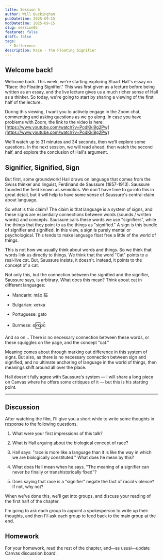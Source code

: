```yaml
---
title: Session 5
author: Will Buckingham
pubDatetime: 2025-09-15
modDatetime: 2025-09-15
slug: session05
featured: false
draft: false
tags:
  - Difference
description: Race - the Floating Signifier
---
```

## Welcome back!

Welcome back. This week, we're starting exploring Stuart Hall's essay on "Race: the Floating Signifier." This was first given as a lecture before being written as an essay, and the live lecture gives us a much richer sense of Hall as a thinker. So today, we're going to start by sharing a viewing of the first half of the lecture.

During this viewing, I want you to actively engage in the Zoom chat, commenting and asking questions as we go along. In case you have problems with Zoom, the link to the video is here: [https://www.youtube.com/watch?v=PodKki9g2Pw](https://www.youtube.com/watch?v=PodKki9g2Pw)

We'll watch up to 31 minutes and 34 seconds, then we'll explore some questions. In the next session, we will read ahead, then watch the second half, and explore the conclusion of Hall's argument.

## Signifier, Signified, Sign

But first, some groundwork! Hall draws on language that comes from the Swiss thinker and linguist, Ferdinand de Saussure (1857-1913). Saussure founded the field known as semiotics. We don't have time to go into this in great detail, but it will help to have some sense of Saussure's central claim about language.

So what is this claim? The claim is that language is a system of signs, and these signs are essentially connections between words (sounds / written words) and concepts. Saussure calls these words we use "signifiers", while the things that they point to as the things as "signified." A sign is this bundle of signifier and signified. In this view, a sign is purely mental or psychological. This tends to make language float free a little of the world of things.

This is not how we usually think about words and things. So we think that words link us directly to things. We think that the word "Cat" points to a real-live cat. But, Saussure insists, it doesn't. Instead, it points to the concept of a cat.

Not only this, but the connection between the signified and the signifier, Saussure says, is arbitrary. What does this mean? Think about cat in different languages:

*   Mandarin: māo​ 貓
    
*   Bulgarian: котка
    
*   Portuguese: gato
    
*   Burmese: ကြောင်
    

And so on... There is no necessary connection between these words, or these squiggles on the page, and the concept "cat."

Meaning comes about through marking out difference in this system of signs. But also, as there is no necessary connection between sign and signified, and no ultimate anchoring of language in the world of things, then meanings shift around all over the place.

Hall doesn't fully agree with Saussure's system — I will share a long piece on Canvas where he offers some critiques of it — but this is his starting point.

* * *

## Discussion

After watching the film, I'll give you a short while to write some thoughts in response to the following questions.

1.  What were your first impressions of this talk?
    
2.  What is Hall arguing about the biological concept of race?
    
3.  Hall says: "race is more like a language than it is like the way in which we are biologically constituted." What does he mean by this?
    
4.  What does Hall mean when he says, "The meaning of a signifier can never be finally or transhistorically fixed"?
    
5.  Does saying that race is a "signifier" negate the fact of racial violence? If not, why not?
    

When we've done this, we'll get into groups, and discuss your reading of the first half of the chapter.

I'm going to ask each group to appoint a spokesperson to write up their thoughts, and then I'll ask each group to feed back to the main group at the end.

## Homework

For your homework, read the rest of the chapter, and—as usual—update Canvas discussion board.